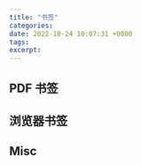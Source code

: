 ```yaml
---
title: "书签"
categories: 
date: 2022-10-24 10:07:31 +0800
tags: 
excerpt: 
---
```




## PDF 书签




## 浏览器书签







## Misc


